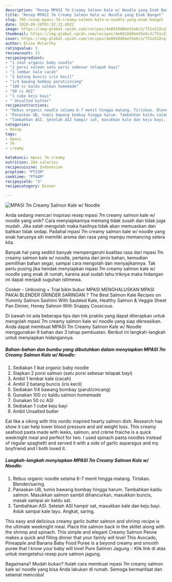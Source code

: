 ```yaml
---
description: "Resep MPASI 7m Creamy Salmon Kale w/ Noodle yang Enak Banget"
title: "Resep MPASI 7m Creamy Salmon Kale w/ Noodle yang Enak Banget"
slug: 705-resep-mpasi-7m-creamy-salmon-kale-w-noodle-yang-enak-banget
date: 2020-09-20T01:52:22.692Z
image: https://img-global.cpcdn.com/recipes/4e0910d6be55e6c3/751x532cq70/mpasi-7m-creamy-salmon-kale-w-noodle-foto-resep-utama.jpg
thumbnail: https://img-global.cpcdn.com/recipes/4e0910d6be55e6c3/751x532cq70/mpasi-7m-creamy-salmon-kale-w-noodle-foto-resep-utama.jpg
cover: https://img-global.cpcdn.com/recipes/4e0910d6be55e6c3/751x532cq70/mpasi-7m-creamy-salmon-kale-w-noodle-foto-resep-utama.jpg
author: Elsie McCarthy
ratingvalue: 3
reviewcount: 15
recipeingredient:
- "1 ikat organic baby noodle"
- "2 porsi salmon satu porsi sebesar telapak bayi"
- "1 lembar kale cacah"
- "2 batang buncis iris kecil"
- "1/4 bawang bombay parutcincang"
- "100 cc kaldu salmon homemade"
- "50 cc ASI"
- "1 cube keju bayi"
- " Unsalted butter"
recipeinstructions:
- "Rebus organic noodle selama 6-7 menit hingga matang. Tiriskan. Blender/saring."
- "Panaskan UB, tumis bawang bombay hingga harum. Tambahkan kaldu salmon. Masukkan salmon sambil dihancurkan, masukkan buncis, masak sampai air kaldu sat."
- "Tambahkan ASI. Setelah ASI hampir sat, masukkan kale dan keju bayi. Aduk sampai kale layu. Angkat, saring."
categories:
- Resep
tags:
- mpasi
- 7m
- creamy

katakunci: mpasi 7m creamy 
nutrition: 204 calories
recipecuisine: Indonesian
preptime: "PT23M"
cooktime: "PT44M"
recipeyield: "3"
recipecategory: Dinner

---
```



![MPASI 7m Creamy Salmon Kale w/ Noodle](https://img-global.cpcdn.com/recipes/4e0910d6be55e6c3/751x532cq70/mpasi-7m-creamy-salmon-kale-w-noodle-foto-resep-utama.jpg)

Anda sedang mencari inspirasi resep mpasi 7m creamy salmon kale w/ noodle yang unik? Cara menyiapkannya memang tidak susah dan tidak juga mudah. Jika salah mengolah maka hasilnya tidak akan memuaskan dan bahkan tidak sedap. Padahal mpasi 7m creamy salmon kale w/ noodle yang enak harusnya sih memiliki aroma dan rasa yang mampu memancing selera kita.

Banyak hal yang sedikit banyak mempengaruhi kualitas rasa dari mpasi 7m creamy salmon kale w/ noodle, pertama dari jenis bahan, kemudian pemilihan bahan segar, sampai cara mengolah dan menyajikannya. Tak perlu pusing jika hendak menyiapkan mpasi 7m creamy salmon kale w/ noodle yang enak di rumah, karena asal sudah tahu triknya maka hidangan ini dapat menjadi suguhan istimewa.

Cooker - Unboxing + Trial bikin bubur MPASI MENGHALUSKAN MPASI PAKAI BLENDER GRINDER SARINGAN ? The Best Salmon Kale Recipes on Yummly Salmon Sashimi With Sautéed Kale, Healthy Salmon &amp; Veggie Sheet Pan Dinner, Honey Salmon With Snappy Couscous.


Di bawah ini ada beberapa tips dan trik praktis yang dapat diterapkan untuk mengolah mpasi 7m creamy salmon kale w/ noodle yang siap dikreasikan. Anda dapat membuat MPASI 7m Creamy Salmon Kale w/ Noodle menggunakan 9 bahan dan 3 tahap pembuatan. Berikut ini langkah-langkah untuk menyiapkan hidangannya.

<!--inarticleads1-->

##### Bahan-bahan dan bumbu yang dibutuhkan dalam menyiapkan MPASI 7m Creamy Salmon Kale w/ Noodle:

1. Sediakan 1 ikat organic baby noodle
1. Siapkan 2 porsi salmon (satu porsi sebesar telapak bayi)
1. Ambil 1 lembar kale (cacah)
1. Ambil 2 batang buncis (iris kecil)
1. Sediakan 1/4 bawang bombay (parut/cincang)
1. Gunakan 100 cc kaldu salmon homemade
1. Gunakan 50 cc ASI
1. Sediakan 1 cube keju bayi
1. Ambil  Unsalted butter


Eat like a viking with this nordic inspired hearty salmon dish. Research has show it can help lower blood pressure and aid weight loss. This creamy seafood pasta made with leeks, salmon, and crème fraiche is a quick weeknight meal and perfect for two. I used spinach pasta noodles instead of regular spaghetti and served it with a side of garlic asparagus and my boyfriend and I both loved it. 

<!--inarticleads2-->

##### Langkah-langkah menyiapkan MPASI 7m Creamy Salmon Kale w/ Noodle:

1. Rebus organic noodle selama 6-7 menit hingga matang. Tiriskan. Blender/saring.
1. Panaskan UB, tumis bawang bombay hingga harum. Tambahkan kaldu salmon. Masukkan salmon sambil dihancurkan, masukkan buncis, masak sampai air kaldu sat.
1. Tambahkan ASI. Setelah ASI hampir sat, masukkan kale dan keju bayi. Aduk sampai kale layu. Angkat, saring.


This easy and delicious creamy garlic butter salmon and shrimp recipe is the ultimate weeknight meal. Place the salmon back in the skillet along with the shrimp and spinach. This simple and elegant Creamy Salmon Penne makes a quick and filling dinner that your family will love! This Avocado, Pineapple and Banana Baby Food Puree is a beyond creamy and smooth puree that I know your baby will love! Pure Salmon Jagung :: Klik link di atas untuk mengetahui resep pure salmon jagung. 

Bagaimana? Mudah bukan? Itulah cara membuat mpasi 7m creamy salmon kale w/ noodle yang bisa Anda lakukan di rumah. Semoga bermanfaat dan selamat mencoba!
